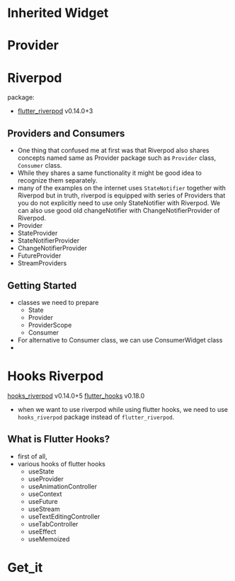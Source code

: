

# Inherited Widget

# Provider

# Riverpod
package:
- [flutter_riverpod](https://pub.dev/packages/flutter_riverpod) v0.14.0+3

## Providers and Consumers
- One thing that confused me at first was that Riverpod also shares concepts named same as Provider package such as `Provider` class, `Consumer` class.
- While they shares a same functionality it might be good idea to recognize them separately.
- many of the examples on the internet uses `StateNotifier` together with Riverpod but in truth, riverpod is equipped with series of Providers that you do not explicitly need to use only StateNotifier with Riverpod. We can also use good old changeNotifier with ChangeNotifierProvider of Riverpod. 
- Provider
- StateProvider
- StateNotifierProvider
- ChangeNotifierProvider
- FutureProvider
- StreamProviders

## Getting Started

- classes we need to prepare
    - State
    - Provider
    - ProviderScope
    - Consumer
- For alternative to Consumer class, we can use ConsumerWidget class
-  

# Hooks Riverpod
[hooks_riverpod](https://pub.dev/packages/hooks_riverpod) v0.14.0+5
[flutter_hooks](https://pub.dev/packages/flutter_hooks) v0.18.0

- when we want to use riverpod while using flutter hooks, we need to use `hooks_riverpod` package instead of `flutter_riverpod`. 

## What is Flutter Hooks?
- first of all, 
- various hooks of flutter hooks
    - useState
    - useProvider
    - useAnimationController
    - useContext
    - useFuture
    - useStream
    - useTextEditingController
    - useTabController
    - useEffect
    - useMemoized

# Get_it


